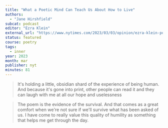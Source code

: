```yaml
---
title: "What a Poetic Mind Can Teach Us About How to Live"
authors:
  - "Jane Hirshfield"
subcat: podcast
editor: "Ezra Klein"
external_url: "https://www.nytimes.com/2023/03/03/opinion/ezra-klein-podcast-jane-hirshfield.html"
status: featured
course: poetry
tags:
  - inner
year: 2023
month: mar
publisher: nyt
minutes: 81
---
```


> It's holding a little, obsidian shard of the experience of being human. And because it's gone into print, other people can read it and they can laugh with me at all our hope and uselessness

> The poem is the evidence of the survival. And that comes as a great comfort when we're not sure if we'll survive what has been asked of us.
> I have come to really value this quality of humility as something that helps me get through the day.
